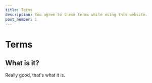 ```yaml
---
title: Terms
description: You agree to these terms while using this website.
post_number: 1
---
```


# Terms

## What is it?

Really good, that's what it is.